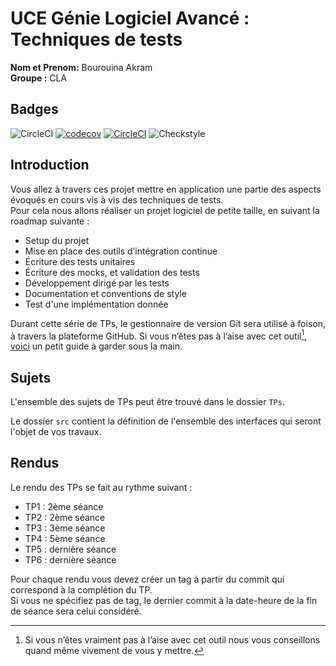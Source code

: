 # UCE Génie Logiciel Avancé : Techniques de tests
**Nom et Prenom:** Bourouina Akram  
**Groupe :** CLA

## Badges

![CircleCI](https://circleci.com/gh/akrambourouina/ceri-m1-techniques-de-test/tree/master.svg?style=svg)
[![codecov](https://codecov.io/github/akrambourouina/ceri-m1-techniques-de-test/graph/badge.svg?token=5IZT1CZ00A)](https://codecov.io/github/akrambourouina/ceri-m1-techniques-de-test)
[![CircleCI](https://circleci.com/gh/akrambourouina/ceri-m1-techniques-de-test/tree/master.svg?style=shield)](https://circleci.com/gh/akrambourouina/ceri-m1-techniques-de-test)
![Checkstyle](https://akrambourouina.github.io/ceri-m1-techniques-de-test/)

## Introduction

Vous allez à travers ces projet mettre en application une partie des aspects évoqués en cours vis à vis des techniques de tests.  
Pour cela nous allons réaliser un projet logiciel de petite taille, en suivant la roadmap suivante : 
- Setup du projet
- Mise en place des outils d’intégration continue
- Écriture des tests unitaires
- Écriture des mocks, et validation des tests
- Développement dirigé par les tests
- Documentation et conventions de style
- Test d'une implémentation donnée

Durant cette série de TPs, le gestionnaire de version Git sera utilisé à foison, à travers la plateforme GitHub. Si vous n’êtes pas à l’aise avec cet outil[^1], [voici](http://rogerdudler.github.io/git-guide/) un petit guide à garder sous la main.

## Sujets

L'ensemble des sujets de TPs peut être trouvé dans le dossier `TPs`.

Le dossier `src` contient la définition de l'ensemble des interfaces qui seront l'objet de vos travaux.

## Rendus

Le rendu des TPs se fait au rythme suivant :

- TP1 : 2ème séance
- TP2 : 2ème séance
- TP3 : 3ème séance
- TP4 : 5ème séance
- TP5 : dernière séance
- TP6 : dernière séance

Pour chaque rendu vous devez créer un tag à partir du commit qui correspond à la complétion du TP.  
Si vous ne spécifiez pas de tag, le dernier commit à la date-heure de la fin de séance sera celui considéré.

[^1]: Si vous n’êtes vraiment pas à l’aise avec cet outil nous vous conseillons quand même vivement de vous y mettre.
